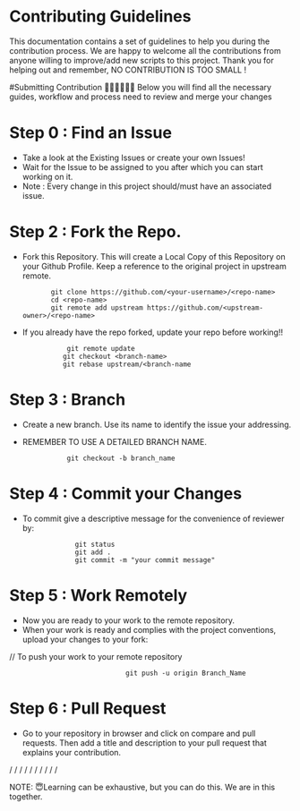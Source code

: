 
# Contributing Guidelines

This documentation contains a set of guidelines to help you during the contribution process. We are happy to welcome all the contributions from anyone willing to improve/add new scripts to this project. 
Thank you for helping out and remember, NO CONTRIBUTION IS TOO SMALL !


#Submitting Contribution 👨🏼‍💻👩🏼‍💻
Below you will find all the necessary guides, workflow and process need to review and merge your changes

# Step 0 : Find an Issue
   -  Take a look at the Existing Issues or create your own Issues!
   -  Wait for the Issue to be assigned to you after which you can start working on it.
   -  Note : Every change in this project should/must have an associated issue.


# Step 2 : Fork the Repo.
  - Fork this Repository. This will create a Local Copy of this Repository on your Github Profile. Keep a reference to the original project in upstream remote.


               git clone https://github.com/<your-username>/<repo-name>  
               cd <repo-name>  
               git remote add upstream https://github.com/<upstream-owner>/<repo-name>  
  
  - If you already have the repo forked, update your repo before working!!
  
                   git remote update
                  git checkout <branch-name>
                  git rebase upstream/<branch-name
                                 
# Step 3 : Branch 
 - Create a new branch. Use its name to identify the issue your addressing.
 - REMEMBER TO USE A DETAILED BRANCH NAME.

                  git checkout -b branch_name
 
# Step 4 : Commit your Changes
   - To commit give a descriptive message for the convenience of reviewer by:
  
                      git status
                      git add .
                      git commit -m "your commit message" 

 # Step 5 : Work Remotely
 - Now you are ready to your work to the remote repository.
 - When your work is ready and complies with the project conventions, upload your changes to your fork:
                                 
 //  To push your work to your remote repository
   
                                 git push -u origin Branch_Name
                                
 #  Step 6 : Pull Request 
- Go to your repository in browser and click on compare and pull requests. 
Then add a title and description to your pull request that explains your contribution.
   
/
/
/
/
/
/
/
/
/
/
                                 
NOTE: 
😇Learning can be exhaustive, but you can do this. 
We are in this together. 
                              
